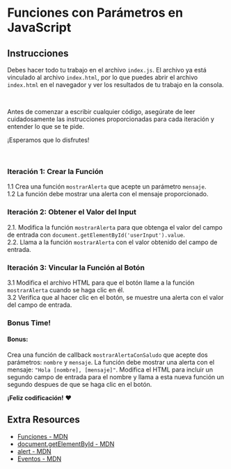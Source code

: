 # Funciones con Parámetros en JavaScript

## Instrucciones

Debes hacer todo tu trabajo en el archivo `index.js`. El archivo ya está vinculado al archivo `index.html`, por lo que puedes abrir el archivo `index.html` en el navegador y ver los resultados de tu trabajo en la consola.

<br>

Antes de comenzar a escribir cualquier código, asegúrate de leer cuidadosamente las instrucciones proporcionadas para cada iteración y entender lo que se te pide.

¡Esperamos que lo disfrutes!

<br>

### Iteración 1: Crear la Función

1.1 Crea una función `mostrarAlerta` que acepte un parámetro `mensaje`. <br>
1.2 La función debe mostrar una alerta con el mensaje proporcionado.

### Iteración 2: Obtener el Valor del Input

2.1. Modifica la función `mostrarAlerta` para que obtenga el valor del campo de entrada con `document.getElementById('userInput').value`. <br>
2.2. Llama a la función `mostrarAlerta` con el valor obtenido del campo de entrada.

### Iteración 3: Vincular la Función al Botón

3.1 Modifica el archivo HTML para que el botón llame a la función `mostrarAlerta` cuando se haga clic en él. <br>
3.2 Verifica que al hacer clic en el botón, se muestre una alerta con el valor del campo de entrada.

### Bonus Time!

#### Bonus:

Crea una función de callback `mostrarAlertaConSaludo` que acepte dos parámetros: `nombre` y `mensaje`. La función debe mostrar una alerta con el mensaje: `"Hola [nombre], [mensaje]"`. Modifica el HTML para incluir un segundo campo de entrada para el nombre y llama a esta nueva función un segundo despues de que se haga clic en el botón.

__¡Feliz codificación!__ :heart:

## Extra Resources

- [Funciones - MDN](https://developer.mozilla.org/es/docs/Web/JavaScript/Guide/Functions)
- [document.getElementById - MDN](https://developer.mozilla.org/es/docs/Web/API/Document/getElementById)
- [alert - MDN](https://developer.mozilla.org/es/docs/Web/API/Window/alert)
- [Eventos - MDN](https://developer.mozilla.org/es/docs/Web/Events)
```
